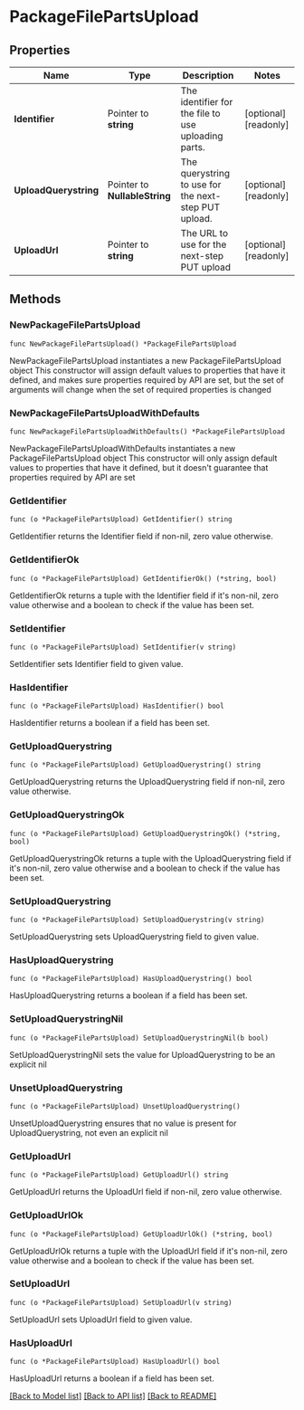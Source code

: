 # PackageFilePartsUpload

## Properties

Name | Type | Description | Notes
------------ | ------------- | ------------- | -------------
**Identifier** | Pointer to **string** | The identifier for the file to use uploading parts. | [optional] [readonly] 
**UploadQuerystring** | Pointer to **NullableString** | The querystring to use for the next-step PUT upload. | [optional] [readonly] 
**UploadUrl** | Pointer to **string** | The URL to use for the next-step PUT upload | [optional] [readonly] 

## Methods

### NewPackageFilePartsUpload

`func NewPackageFilePartsUpload() *PackageFilePartsUpload`

NewPackageFilePartsUpload instantiates a new PackageFilePartsUpload object
This constructor will assign default values to properties that have it defined,
and makes sure properties required by API are set, but the set of arguments
will change when the set of required properties is changed

### NewPackageFilePartsUploadWithDefaults

`func NewPackageFilePartsUploadWithDefaults() *PackageFilePartsUpload`

NewPackageFilePartsUploadWithDefaults instantiates a new PackageFilePartsUpload object
This constructor will only assign default values to properties that have it defined,
but it doesn't guarantee that properties required by API are set

### GetIdentifier

`func (o *PackageFilePartsUpload) GetIdentifier() string`

GetIdentifier returns the Identifier field if non-nil, zero value otherwise.

### GetIdentifierOk

`func (o *PackageFilePartsUpload) GetIdentifierOk() (*string, bool)`

GetIdentifierOk returns a tuple with the Identifier field if it's non-nil, zero value otherwise
and a boolean to check if the value has been set.

### SetIdentifier

`func (o *PackageFilePartsUpload) SetIdentifier(v string)`

SetIdentifier sets Identifier field to given value.

### HasIdentifier

`func (o *PackageFilePartsUpload) HasIdentifier() bool`

HasIdentifier returns a boolean if a field has been set.

### GetUploadQuerystring

`func (o *PackageFilePartsUpload) GetUploadQuerystring() string`

GetUploadQuerystring returns the UploadQuerystring field if non-nil, zero value otherwise.

### GetUploadQuerystringOk

`func (o *PackageFilePartsUpload) GetUploadQuerystringOk() (*string, bool)`

GetUploadQuerystringOk returns a tuple with the UploadQuerystring field if it's non-nil, zero value otherwise
and a boolean to check if the value has been set.

### SetUploadQuerystring

`func (o *PackageFilePartsUpload) SetUploadQuerystring(v string)`

SetUploadQuerystring sets UploadQuerystring field to given value.

### HasUploadQuerystring

`func (o *PackageFilePartsUpload) HasUploadQuerystring() bool`

HasUploadQuerystring returns a boolean if a field has been set.

### SetUploadQuerystringNil

`func (o *PackageFilePartsUpload) SetUploadQuerystringNil(b bool)`

 SetUploadQuerystringNil sets the value for UploadQuerystring to be an explicit nil

### UnsetUploadQuerystring
`func (o *PackageFilePartsUpload) UnsetUploadQuerystring()`

UnsetUploadQuerystring ensures that no value is present for UploadQuerystring, not even an explicit nil
### GetUploadUrl

`func (o *PackageFilePartsUpload) GetUploadUrl() string`

GetUploadUrl returns the UploadUrl field if non-nil, zero value otherwise.

### GetUploadUrlOk

`func (o *PackageFilePartsUpload) GetUploadUrlOk() (*string, bool)`

GetUploadUrlOk returns a tuple with the UploadUrl field if it's non-nil, zero value otherwise
and a boolean to check if the value has been set.

### SetUploadUrl

`func (o *PackageFilePartsUpload) SetUploadUrl(v string)`

SetUploadUrl sets UploadUrl field to given value.

### HasUploadUrl

`func (o *PackageFilePartsUpload) HasUploadUrl() bool`

HasUploadUrl returns a boolean if a field has been set.


[[Back to Model list]](../README.md#documentation-for-models) [[Back to API list]](../README.md#documentation-for-api-endpoints) [[Back to README]](../README.md)


